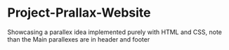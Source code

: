 # Project-Prallax-Website
Showcasing a parallex idea implemented purely with HTML and CSS,
note than the Main parallexes are in header and footer
